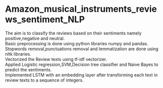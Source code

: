 # Amazon_musical_instruments_reviews_sentiment_NLP   
The aim is to classify the reviews based on their sentiments namely positive,negative and neutral.   
Basic preprocessing is done using python libraries numpy and pandas.    
Stopwords removal,punctuations removal and lemmatization are done using nltk libraries.   
Vectorized the Review texts using tf-idf vectorizer.   
Applied Logistic regression,SVM,Decision tree classifier and Naive Bayes to predict the sentiments.   
Implemented LSTM with an embedding layer after transforming each text in review texts to a sequence of integers.



